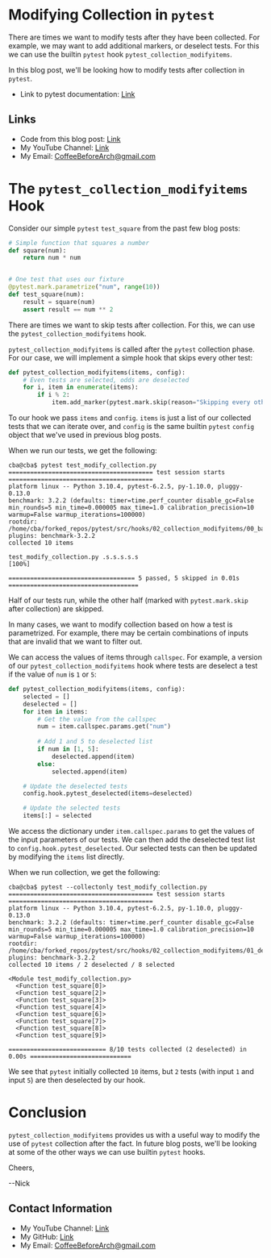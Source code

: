 # Modifying Collection in `pytest`

There are times we want to modify tests after they have been collected. For example, we may want to add additional markers, or deselect tests. For this we can use the builtin `pytest` hook `pytest_collection_modifyitems`.

In this blog post, we'll be looking how to modify tests after collection in `pytest`.

- Link to pytest documentation: [Link](https://docs.pytest.org/en/7.1.x/)

## Links

- Code from this blog post: [Link](https://github.com/CoffeeBeforeArch/pytest/tree/main/src/hooks/02_collection_modifyitems)
- My YouTube Channel: [Link](https://www.youtube.com/coffeebeforearch)
- My Email: CoffeeBeforeArch@gmail.com

# The `pytest_collection_modifyitems` Hook

Consider our simple `pytest` `test_square` from the past few blog posts:

```python
# Simple function that squares a number
def square(num):
    return num * num


# One test that uses our fixture
@pytest.mark.parametrize("num", range(10))
def test_square(num):
    result = square(num)
    assert result == num ** 2
```

There are times we want to skip tests after collection. For this, we can use the `pytest_collection_modifyitems` hook.

`pytest_collection_modifyitems` is called after the `pytest` collection phase. For our case, we will implement a simple hook that skips every other test:

```python
def pytest_collection_modifyitems(items, config):
    # Even tests are selected, odds are deselected
    for i, item in enumerate(items):
        if i % 2:
            item.add_marker(pytest.mark.skip(reason="Skipping every other test!"))
```

To our hook we pass `items` and `config`. `items` is just a list of our collected tests that we can iterate over, and `config` is the same builtin `pytest` `config` object that we've used in previous blog posts.

When we run our tests, we get the following:

```
cba@cba$ pytest test_modify_collection.py 
======================================== test session starts ========================================
platform linux -- Python 3.10.4, pytest-6.2.5, py-1.10.0, pluggy-0.13.0
benchmark: 3.2.2 (defaults: timer=time.perf_counter disable_gc=False min_rounds=5 min_time=0.000005 max_time=1.0 calibration_precision=10 warmup=False warmup_iterations=100000)
rootdir: /home/cba/forked_repos/pytest/src/hooks/02_collection_modifyitems/00_basics
plugins: benchmark-3.2.2
collected 10 items                                                                                  

test_modify_collection.py .s.s.s.s.s                                                          [100%]

=================================== 5 passed, 5 skipped in 0.01s ====================================
```

Half of our tests run, while the other half (marked with `pytest.mark.skip` after collection) are skipped.

In many cases, we want to modify collection based on how a test is parametrized. For example, there may be certain combinations of inputs that are invalid that we want to filter out.

We can access the values of items through `callspec`. For example, a version of our `pytest_collection_modifyitems` hook where tests are deselect a test if the value of `num` is `1` or `5`:

```python
def pytest_collection_modifyitems(items, config):
    selected = []
    deselected = []
    for item in items:
        # Get the value from the callspec
        num = item.callspec.params.get("num")
        
        # Add 1 and 5 to deselected list
        if num in [1, 5]:
            deselected.append(item)
        else:
            selected.append(item)

    # Update the deselected tests
    config.hook.pytest_deselected(items=deselected)

    # Update the selected tests
    items[:] = selected
```

We access the dictionary under `item.callspec.params` to get the values of the input parameters of our tests. We can then add the deselected test list to `config.hook.pytest_deselected`. Our selected tests can then be updated by modifying the `items` list directly.

When we run collection, we get the following:

```
cba@cba$ pytest --collectonly test_modify_collection.py
======================================== test session starts ========================================
platform linux -- Python 3.10.4, pytest-6.2.5, py-1.10.0, pluggy-0.13.0
benchmark: 3.2.2 (defaults: timer=time.perf_counter disable_gc=False min_rounds=5 min_time=0.000005 max_time=1.0 calibration_precision=10 warmup=False warmup_iterations=100000)
rootdir: /home/cba/forked_repos/pytest/src/hooks/02_collection_modifyitems/01_deselect
plugins: benchmark-3.2.2
collected 10 items / 2 deselected / 8 selected

<Module test_modify_collection.py>
  <Function test_square[0]>
  <Function test_square[2]>
  <Function test_square[3]>
  <Function test_square[4]>
  <Function test_square[6]>
  <Function test_square[7]>
  <Function test_square[8]>
  <Function test_square[9]>

=========================== 8/10 tests collected (2 deselected) in 0.00s ============================
```

We see that `pytest` initially collected `10` items, but `2` tests (with input `1` and input `5`) are then deselected by our hook.

# Conclusion

`pytest_collection_modifyitems` provides us with a useful way to modify the use of `pytest` collection after the fact. In future blog posts, we'll be looking at some of the other ways we can use builtin `pytest` hooks.

Cheers,

--Nick

## Contact Information

- My YouTube Channel: [Link](https://www.youtube.com/coffeebeforearch)
- My GitHub: [Link](https://github.com/CoffeeBeforeArch)
- My Email: CoffeeBeforeArch@gmail.com

